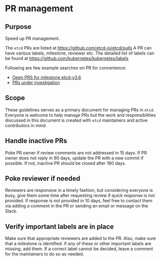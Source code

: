 # PR management

## Purpose

Speed up PR management.

The `etcd` PRs are listed at https://github.com/etcd-io/etcd/pulls
A PR can have various labels, milestone, reviewer etc. The detailed list of labels can be found at
https://github.com/kubernetes/kubernetes/labels

Following are few example searches on PR for convenience:
* [Open PRS for milestone etcd-v3.6](https://github.com/etcd-io/etcd/pulls?utf8=%E2%9C%93&q=is%3Apr+is%3Aopen+milestone%3Aetcd-v3.6)
* [PRs under investigation](https://github.com/etcd-io/etcd/labels/Investigating)

## Scope

These guidelines serves as a primary document for managing PRs in `etcd`. Everyone is welcome to help manage PRs but the work and responsibilities discussed in this document is created with `etcd` maintainers and active contributors in mind.

## Handle inactive PRs
Poke PR owner if review comments are not addressed in 15 days. If PR owner does not reply in 90 days, update the PR with a new commit if possible. If not, inactive PR should be closed after 180 days.

## Poke reviewer if needed

Reviewers are responsive in a timely fashion, but considering everyone is busy, give them some time after requesting review if quick response is not provided. If response is not provided in 10 days, feel free to contact them via adding a comment in the PR or sending an email or message on the Slack.

## Verify important labels are in place

Make sure that appropriate reviewers are added to the PR. Also, make sure that a milestone is identified. If any of these or other important labels are missing, add them. If a correct label cannot be decided, leave a comment for the maintainers to do so as needed.
